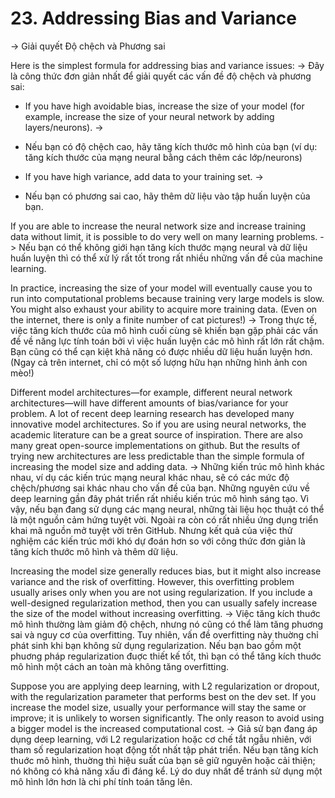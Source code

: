 # 23. Addressing Bias and Variance
->
Giải quyết Độ chệch và Phương sai

Here is the simplest formula for addressing bias and variance issues:
->
Đây là công thức đơn giản nhất để giải quyết các vấn đề độ chệch và phương sai:

* If you have high avoidable bias, increase the size of your model (for example, increase the size of your neural network by adding layers/neurons).
->
* Nếu bạn có độ chệch cao, hãy tăng kích thước mô hình của bạn (ví dụ: tăng kích thước của mạng neural bằng cách thêm các lớp/neurons)

* If you have high variance, add data to your training set.
->
* Nếu bạn có phương sai cao, hãy thêm dữ liệu vào tập huấn luyện của bạn.

If you are able to increase the neural network size and increase training data without limit, it is possible to do very well on many learning problems.
->
Nếu bạn có thể không giới hạn tăng kích thước mạng neural và dữ liệu huấn luyện thì có thể xử lý rất tốt trong rất nhiều những vấn đề của machine learning.

In practice, increasing the size of your model will eventually cause you to run into computational problems because training very large models is slow. You might also exhaust your ability to acquire more training data. (Even on the internet, there is only a finite number of cat pictures!)
->
Trong thực tế, việc tăng kích thước của mô hình cuối cùng sẽ khiến bạn gặp phải các vấn đề về năng lực tính toán bởi vì việc huấn luyện các mô hình rất lớn rất chậm. Bạn cũng có thể cạn kiệt khả năng có được nhiều dữ liệu huấn luyện hơn. (Ngay cả trên internet, chỉ có một số lượng hữu hạn những hình ảnh con mèo!)

Different model architectures—for example, different neural network architectures—will have different amounts of bias/variance for your problem. A lot of recent deep learning research has developed many innovative model architectures. So if you are using neural networks, the academic literature can be a great source of inspiration. There are also many great open-source implementations on github. But the results of trying new architectures are less predictable than the simple formula of increasing the model size and adding data.
->
Những kiến trúc mô hình khác nhau, ví dụ các kiến trúc mạng neural khác nhau, sẽ có các mức độ chệch/phương sai khác nhau cho vấn đề của bạn. Những nguyên cứu về deep learning gần đây phát triển rất nhiều kiến trúc mô hình sáng tạo. Vì vậy, nếu bạn đang sử dụng các mạng neural, những tài liệu học thuật có thể là một nguồn cảm hứng tuyệt vời. Ngoài ra còn có rất nhiều ứng dụng triển khai mã nguồn mở tuyệt vời trên GitHub. Nhưng kết quả của việc thử nghiệm các kiến trúc mới khó dự đoán hơn so với công thức đơn giản là tăng kích thước mô hình và thêm dữ liệu.

Increasing the model size generally reduces bias, but it might also increase variance and the risk of overfitting. However, this overfitting problem usually arises only when you are not using regularization. If you include a well-designed regularization method, then you can usually safely increase the size of the model without increasing overfitting.
->
Việc tăng kích thuớc mô hình thường làm giảm độ chệch, nhưng nó cũng có thể làm tăng phuơng sai và nguy cơ của overfitting. Tuy nhiên, vấn đề overfitting này thuờng chỉ phát sinh khi bạn không sử dụng regularization. Nếu bạn bao gồm một phuơng pháp regularization đuợc thiết kế tốt, thì bạn có thể tăng kích thuớc mô hình một cách an toàn mà không tăng overfitting.

Suppose you are applying deep learning, with L2 regularization or dropout, with the regularization parameter that performs best on the dev set. If you increase the model size, usually your performance will stay the same or improve; it is unlikely to worsen significantly. The only reason to avoid using a bigger model is the increased computational cost.
->
Giả sử bạn đang áp dụng deep learning, với L2 regularization hoặc cơ chế tắt ngẫu nhiên, với tham số regularization hoạt động tốt nhất tập phát triển. Nếu bạn tăng kích thuớc mô hình, thuờng thì hiệu suất của bạn sẽ giữ nguyên hoặc cải thiện; nó không có khả năng xấu đi đáng kể. Lý do duy nhất để tránh sử dụng một mô hình lớn hơn là chi phí tính toán tăng lên.
